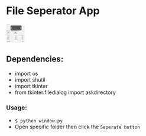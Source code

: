 # File Seperator App
<img src="fileSeparator.png" width="50" height="50">

## Dependencies:
  * import os
  * import shutil
  * import tkinter
  * from tkinter.filedialog import askdirectory

### Usage:
  * ```$ python window.py```
  * Open specific folder then click the `Seperate button`
 
